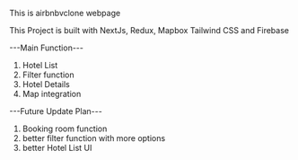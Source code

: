 This is airbnbvclone webpage

This Project is built with NextJs, Redux, Mapbox Tailwind CSS and Firebase

---Main Function---
1) Hotel List
2) Filter function 
3) Hotel Details
4) Map integration




---Future Update Plan---
1) Booking room function
2) better filter function with more options
3) better Hotel List UI
